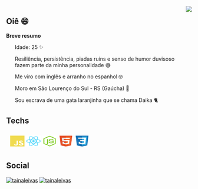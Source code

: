 <div id="githubCard">
<img align="right" height="470em" src="https://raw.githubusercontent.com/gist/tainaleivas/cc4016e23f432804fa067a0c445b0c83/raw/215f9d7400e2887aab3198f62b822ae63abb11de/githubcard.svg">  
</div>

<div id="whoAmI" align="">
  <h2>Oiê 😄</h2>
  <p><strong>Breve resumo</strong></p>
  <ul>Idade: 25 ✨</ul>
  <ul>Resiliência, persistência, piadas ruins e senso de humor duvisoso fazem parte da minha personalidade 😅</ul>
  <ul>Me viro com inglês e arranho no espanhol 🤓</ul>
  <ul>Moro em São Lourenço do Sul - RS (Gaúcha) 📍</ul>
  <ul>Sou escrava de uma gata laranjinha que se chama Daika 🐈</ul>

<div id="stacks" align="left">
  <h2>Techs</h2>
<p style="padding:10px;">
  <img align="center" alt="Tai-Js" height="30" width="40"     src="https://raw.githubusercontent.com/devicons/devicon/master/icons/javascript/javascript-plain.svg">
  <img align="center" alt="Tai-ReactJs" height="30" width="40" src="https://raw.githubusercontent.com/devicons/devicon/master/icons/react/react-original.svg">
  <img align="center" alt="Node" height="30" width="40" src="https://raw.githubusercontent.com/devicons/devicon/master/icons/nodejs/nodejs-original.svg">
  <img align="center" alt="HTML" height="30" width="40" src="https://raw.githubusercontent.com/devicons/devicon/master/icons/html5/html5-original.svg">
  <img align="center" alt="CSS" height="30" width="40" src="https://raw.githubusercontent.com/devicons/devicon/master/icons/css3/css3-original.svg">
</p>
  <div align="left"> 
    <h2>Social</h2>
      <a href="https://www.linkedin.com/in/tainaleivas/" target="_blank"><img align="center" src="https://raw.githubusercontent.com/rahuldkjain/github-profile-readme-generator/master/src/images/icons/Social/linked-in-alt.svg" alt="tainaleivas" height="30" width="40" /></a>
      <a href="https://instagram.com/tainaleivas" target="_blank"><img align="center" src="https://raw.githubusercontent.com/rahuldkjain/github-profile-readme-generator/master/src/images/icons/Social/instagram.svg" alt="tainaleivas" height="30" width="40" /></a>
   </div>
</div> 


  





